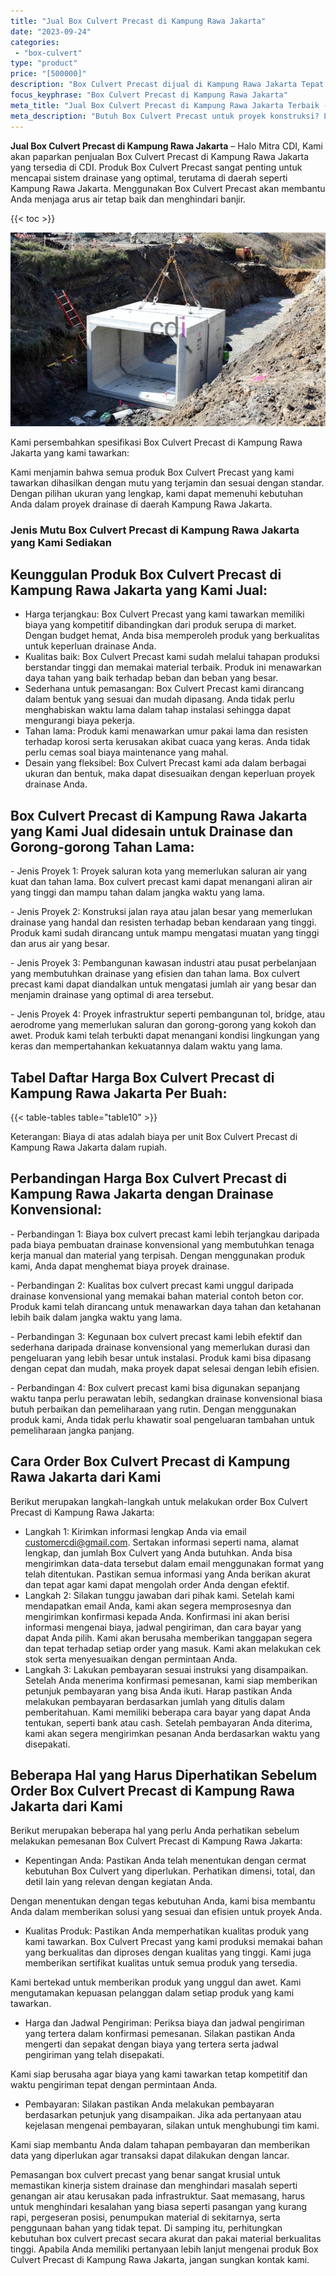 ```yaml
---
title: "Jual Box Culvert Precast di Kampung Rawa Jakarta"
date: "2023-09-24"
categories:
 - "box-culvert"
type: "product"
price: "[500000]"
description: "Box Culvert Precast dijual di Kampung Rawa Jakarta Tepat. Box Culvert Precast profesional untuk kebutuhan konstruksi dengan performa optimal. Hubungi kami untuk konsultasi mendalam."
focus_keyphrase: "Box Culvert Precast di Kampung Rawa Jakarta"
meta_title: "Jual Box Culvert Precast di Kampung Rawa Jakarta Terbaik - CDI"
meta_description: "Butuh Box Culvert Precast untuk proyek konstruksi? Layanan profesional kami siap membantu dengan solusi terbaik. Segera hubungi kami."
---
```


**Jual Box Culvert Precast di Kampung Rawa Jakarta** – Halo Mitra CDI, Kami akan paparkan penjualan Box Culvert Precast di Kampung Rawa Jakarta yang tersedia di CDI. Produk Box Culvert Precast sangat penting untuk mencapai sistem drainase yang optimal, terutama di daerah seperti Kampung Rawa Jakarta. Menggunakan Box Culvert Precast akan membantu Anda menjaga arus air tetap baik dan menghindari banjir.

{{< toc >}}

![Jual Box Culvert Precast di Kampung Rawa Jakarta](/images/box-culvert/box-culvert-19.jpg)

Kami persembahkan spesifikasi Box Culvert Precast di Kampung Rawa Jakarta yang kami tawarkan:

Kami menjamin bahwa semua produk Box Culvert Precast yang kami tawarkan dihasilkan dengan mutu yang terjamin dan sesuai dengan standar. Dengan pilihan ukuran yang lengkap, kami dapat memenuhi kebutuhan Anda dalam proyek drainase di daerah Kampung Rawa Jakarta.

### Jenis Mutu Box Culvert Precast di Kampung Rawa Jakarta yang Kami Sediakan 

## Keunggulan Produk Box Culvert Precast di Kampung Rawa Jakarta yang Kami Jual:

*   Harga terjangkau: Box Culvert Precast yang kami tawarkan memiliki biaya yang kompetitif dibandingkan dari produk serupa di market. Dengan budget hemat, Anda bisa memperoleh produk yang berkualitas untuk keperluan drainase Anda.
*   Kualitas baik: Box Culvert Precast kami sudah melalui tahapan produksi berstandar tinggi dan memakai material terbaik. Produk ini menawarkan daya tahan yang baik terhadap beban dan beban yang besar.
*   Sederhana untuk pemasangan: Box Culvert Precast kami dirancang dalam bentuk yang sesuai dan mudah dipasang. Anda tidak perlu menghabiskan waktu lama dalam tahap instalasi sehingga dapat mengurangi biaya pekerja.
*   Tahan lama: Produk kami menawarkan umur pakai lama dan resisten terhadap korosi serta kerusakan akibat cuaca yang keras. Anda tidak perlu cemas soal biaya maintenance yang mahal.
*   Desain yang fleksibel: Box Culvert Precast kami ada dalam berbagai ukuran dan bentuk, maka dapat disesuaikan dengan keperluan proyek drainase Anda.

## Box Culvert Precast di Kampung Rawa Jakarta yang Kami Jual didesain untuk Drainase dan Gorong-gorong Tahan Lama:

\- Jenis Proyek 1: Proyek saluran kota yang memerlukan saluran air yang kuat dan tahan lama. Box culvert precast kami dapat menangani aliran air yang tinggi dan mampu tahan dalam jangka waktu yang lama.

\- Jenis Proyek 2: Konstruksi jalan raya atau jalan besar yang memerlukan drainase yang handal dan resisten terhadap beban kendaraan yang tinggi. Produk kami sudah dirancang untuk mampu mengatasi muatan yang tinggi dan arus air yang besar.

\- Jenis Proyek 3: Pembangunan kawasan industri atau pusat perbelanjaan yang membutuhkan drainase yang efisien dan tahan lama. Box culvert precast kami dapat diandalkan untuk mengatasi jumlah air yang besar dan menjamin drainase yang optimal di area tersebut.

\- Jenis Proyek 4: Proyek infrastruktur seperti pembangunan tol, bridge, atau aerodrome yang memerlukan saluran dan gorong-gorong yang kokoh dan awet. Produk kami telah terbukti dapat menangani kondisi lingkungan yang keras dan mempertahankan kekuatannya dalam waktu yang lama.

## Tabel Daftar Harga Box Culvert Precast di Kampung Rawa Jakarta Per Buah:

{{< table-tables table="table10" >}}

Keterangan: Biaya di atas adalah biaya per unit Box Culvert Precast di Kampung Rawa Jakarta dalam rupiah.

## Perbandingan Harga Box Culvert Precast di Kampung Rawa Jakarta dengan Drainase Konvensional:

\- Perbandingan 1: Biaya box culvert precast kami lebih terjangkau daripada pada biaya pembuatan drainase konvensional yang membutuhkan tenaga kerja manual dan material yang terpisah. Dengan menggunakan produk kami, Anda dapat menghemat biaya proyek drainase.

\- Perbandingan 2: Kualitas box culvert precast kami unggul daripada drainase konvensional yang memakai bahan material contoh beton cor. Produk kami telah dirancang untuk menawarkan daya tahan dan ketahanan lebih baik dalam jangka waktu yang lama.

\- Perbandingan 3: Kegunaan box culvert precast kami lebih efektif dan sederhana daripada drainase konvensional yang memerlukan durasi dan pengeluaran yang lebih besar untuk instalasi. Produk kami bisa dipasang dengan cepat dan mudah, maka proyek dapat selesai dengan lebih efisien.

\- Perbandingan 4: Box culvert precast kami bisa digunakan sepanjang waktu tanpa perlu perawatan lebih, sedangkan drainase konvensional biasa butuh perbaikan dan pemeliharaan yang rutin. Dengan menggunakan produk kami, Anda tidak perlu khawatir soal pengeluaran tambahan untuk pemeliharaan jangka panjang.

## Cara Order Box Culvert Precast di Kampung Rawa Jakarta dari Kami

Berikut merupakan langkah-langkah untuk melakukan order Box Culvert Precast di Kampung Rawa Jakarta:

*   Langkah 1: Kirimkan informasi lengkap Anda via email customercdi@gmail.com. Sertakan informasi seperti nama, alamat lengkap, dan jumlah Box Culvert yang Anda butuhkan.
Anda bisa mengirimkan data-data tersebut dalam email menggunakan format yang telah ditentukan. Pastikan semua informasi yang Anda berikan akurat dan tepat agar kami dapat mengolah order Anda dengan efektif.
*   Langkah 2: Silakan tunggu jawaban dari pihak kami. Setelah kami mendapatkan email Anda, kami akan segera memprosesnya dan mengirimkan konfirmasi kepada Anda. Konfirmasi ini akan berisi informasi mengenai biaya, jadwal pengiriman, dan cara bayar yang dapat Anda pilih.
Kami akan berusaha memberikan tanggapan segera dan tepat terhadap setiap order yang masuk. Kami akan melakukan cek stok serta menyesuaikan dengan permintaan Anda.
*   Langkah 3: Lakukan pembayaran sesuai instruksi yang disampaikan. Setelah Anda menerima konfirmasi pemesanan, kami siap memberikan petunjuk pembayaran yang bisa Anda ikuti. Harap pastikan Anda melakukan pembayaran berdasarkan jumlah yang ditulis dalam pemberitahuan.
Kami memiliki beberapa cara bayar yang dapat Anda tentukan, seperti bank atau cash. Setelah pembayaran Anda diterima, kami akan segera mengirimkan pesanan Anda berdasarkan waktu yang disepakati.

## Beberapa Hal yang Harus Diperhatikan Sebelum Order Box Culvert Precast di Kampung Rawa Jakarta dari Kami

Berikut merupakan beberapa hal yang perlu Anda perhatikan sebelum melakukan pemesanan Box Culvert Precast di Kampung Rawa Jakarta:

*   Kepentingan Anda: Pastikan Anda telah menentukan dengan cermat kebutuhan Box Culvert yang diperlukan. Perhatikan dimensi, total, dan detil lain yang relevan dengan kegiatan Anda.

Dengan menentukan dengan tegas kebutuhan Anda, kami bisa membantu Anda dalam memberikan solusi yang sesuai dan efisien untuk proyek Anda.
*   Kualitas Produk: Pastikan Anda memperhatikan kualitas produk yang kami tawarkan. Box Culvert Precast yang kami produksi memakai bahan yang berkualitas dan diproses dengan kualitas yang tinggi. Kami juga memberikan sertifikat kualitas untuk semua produk yang tersedia.

Kami bertekad untuk memberikan produk yang unggul dan awet. Kami mengutamakan kepuasan pelanggan dalam setiap produk yang kami tawarkan.
*   Harga dan Jadwal Pengiriman: Periksa biaya dan jadwal pengiriman yang tertera dalam konfirmasi pemesanan. Silakan pastikan Anda mengerti dan sepakat dengan biaya yang tertera serta jadwal pengiriman yang telah disepakati.

Kami siap berusaha agar biaya yang kami tawarkan tetap kompetitif dan waktu pengiriman tepat dengan permintaan Anda.
*   Pembayaran: Silakan pastikan Anda melakukan pembayaran berdasarkan petunjuk yang disampaikan. Jika ada pertanyaan atau kejelasan mengenai pembayaran, silakan untuk menghubungi tim kami.

Kami siap membantu Anda dalam tahapan pembayaran dan memberikan data yang diperlukan agar transaksi dapat dilakukan dengan lancar.

Pemasangan box culvert precast yang benar sangat krusial untuk memastikan kinerja sistem drainase dan menghindari masalah seperti genangan air atau kerusakan pada infrastruktur. Saat memasang, harus untuk menghindari kesalahan yang biasa seperti pasangan yang kurang rapi, pergeseran posisi, penumpukan material di sekitarnya, serta penggunaan bahan yang tidak tepat. Di samping itu, perhitungkan kebutuhan box culvert precast secara akurat dan pakai material berkualitas tinggi. Apabila Anda memiliki pertanyaan lebih lanjut mengenai produk Box Culvert Precast di Kampung Rawa Jakarta, jangan sungkan kontak kami.